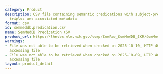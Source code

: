 ```yaml
---
category: Product
description: CSV file containing semantic predications with subject-predicate-object
  triples and associated metadata
format: csv
id: semmeddb.predication.csv
name: SemMedDB Predication CSV
product_url: https://lhncbc.nlm.nih.gov/temp/SemRep_SemMedDB_SKR/SemMedDB_tables/PREDICATION.csv
warnings:
- File was not able to be retrieved when checked on 2025-10-10_ HTTP 403 error when
  accessing file
- File was not able to be retrieved when checked on 2025-10-09_ HTTP 403 error when
  accessing file
layout: product_detail
---
```

